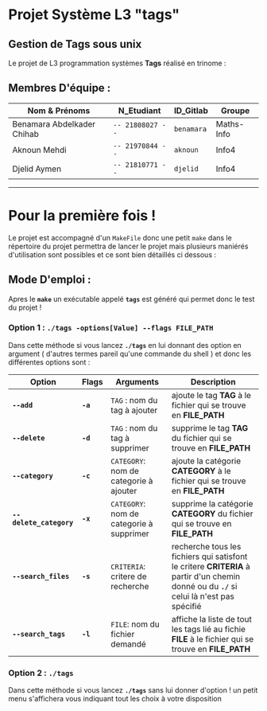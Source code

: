 # Projet Système L3 "tags"

## Gestion de Tags sous unix 
Le projet de L3 programmation systèmes **Tags** réalisé en trinome : 


## Membres D'équipe :

  
  |   Nom & Prénoms |N_Etudiant| ID_Gitlab | Groupe |
|----------------|-------------------------------|-----------------------------|-------|
|Benamara Abdelkader Chihab | `-- 21808027 --` | `benamara` |    Maths-Info     |
|Aknoun Mehdi | `-- 21970844 --` | `aknoun` |      Info4  |
|Djelid Aymen | `-- 21810771 --` | `djelid` |  Info4 |

---
# Pour la première fois ! 
Le projet est accompagné d'un `MakeFile` donc une petit `make` dans le répertoire du projet permettra de lancer le projet  mais plusieurs maniérés d'utilisation sont possibles et ce sont bien détaillés ci dessous : 
 
## Mode D'emploi  :
 Apres le **`make`**  un exécutable appelé  **`tags`**   est généré qui permet donc le test du projet !
### Option 1 : **` ./tags -options[Value] --flags FILE_PATH `**
Dans cette méthode si vous lancez **`./tags`** en lui donnant des option en argument ( d'autres termes pareil qu'une commande du shell ) et donc les différentes options sont :

  |   Option     |Flags|Arguments| Description|
|-------------------|----------------|-----------------------------|-------|
| **`--add`**  | **`-a`** | `TAG` :  nom du tag à ajouter  | ajoute le tag **TAG** à le fichier qui se trouve en **FILE_PATH**|
| **`--delete`**  | **`-d`** | `TAG` :  nom du tag à supprimer    | supprime le tag **TAG** du fichier qui se trouve en **FILE_PATH**|
| **`--category`**  | **`-c`** | `CATEGORY`:  nom de categorie à ajouter    | ajoute la catégorie **CATEGORY** à le fichier qui se trouve en **FILE_PATH**|
| **`--delete_category`**  | **`-x`** | `CATEGORY`:  nom de categorie à supprimer   | supprime la catégorie **CATEGORY** du fichier qui se trouve en **FILE_PATH**|
| **`--search_files`**  | **`-s`** | `CRITERIA`:  critere de recherche    | recherche tous les fichiers qui satisfont le critere   **CRITERIA** à partir d'un chemin donné ou du **`./`** si celui là n'est pas spécifié|
| **`--search_tags`**  | **`-l`** | `FILE`:  nom du fichier demandé    | affiche la liste de tout les tags lié au fichie **FILE** à le fichier qui se trouve en **FILE_PATH**|

### Option 2 : **`./tags`**
Dans cette méthode si vous lancez **`./tags`** sans lui donner d'option ! 
un petit menu s'affichera vous indiquant tout les choix à votre disposition 